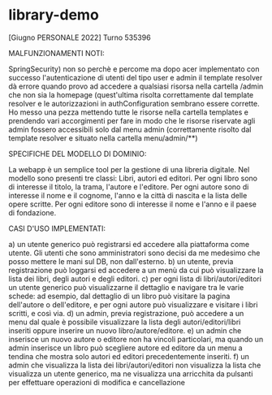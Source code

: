 # library-demo
[Giugno PERSONALE 2022] Turno 535396

MALFUNZIONAMENTI NOTI:

SpringSecurity) non so perchè e percome ma dopo acer implementato con successo l'autenticazione di utenti del tipo user e admin il template resolver dà errore quando provo ad accedere a qualsiasi risorsa nella cartella /admin che non sia la homepage (quest'ultima  risolta correttamente dal template resolver e le autorizzazioni in authConfiguration sembrano essere corrette.
Ho messo una pezza mettendo tutte le risorse nella cartella templates e prendendo vari accorgimenti per fare in modo che le risorse riservate agli admin fossero accessibili solo dal menu admin (correttamente risolto dal template resolver e situato nella cartella menu/admin/**)

SPECIFICHE DEL MODELLO DI DOMINIO:

La webapp è un semplice tool per la gestione di una libreria digitale. Nel modello sono presenti tre classi: Libri, autori ed editori. 
Per ogni libro sono di interesse il titolo, la trama, l'autore e l'editore.
Per ogni autore sono di interesse il nome e il cognome, l'anno e la città di nascita e la lista delle opere scritte.
Per ogni editore sono di interesse il nome e l'anno e il paese di fondazione.

CASI D'USO IMPLEMENTATI:

a) un utente generico può registrarsi ed accedere alla piattaforma come utente. Gli utenti che sono amministratori sono decisi da me medesimo che posso mettere le mani sul DB, non dall'esterno.
b) un utente, previa registrazione può loggarsi ed accedere a un menù da cui può visualizzare la lista dei libri, degli autori e degli editori.
c) per ogni lista di libri/autori/editori un utente generico può visualizzarne il dettaglio e navigare tra le varie schede: ad esempio, dal dettaglio di un libro può visitare la pagina dell'autore o dell'editore, e per ogni autore può visualizzare e visitare i libri scritti, e così via.
d) un admin, previa registrazione, può accedere a un menu dal quale è possibile visualizzare la lista degli autori/editori/libri inseriti oppure inserire un  nuovo libro/autore/editore.
e) un admin che inserisce un nuovo autore o editore non ha vincoli particolari, ma quando un admin inserisce un libro può scegliere autore ed editore da un menu a tendina che mostra solo autori ed editori precedentemente inseriti.
f) un admin che visualizza la lista dei libri/autori/editori non visualizza la lista che visualizza un utente generico, ma ne visualizza una arricchita da pulsanti per effettuare operazioni di modifica e cancellazione
